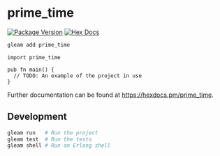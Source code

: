 # prime_time

[![Package Version](https://img.shields.io/hexpm/v/prime_time)](https://hex.pm/packages/prime_time)
[![Hex Docs](https://img.shields.io/badge/hex-docs-ffaff3)](https://hexdocs.pm/prime_time/)

```sh
gleam add prime_time
```
```gleam
import prime_time

pub fn main() {
  // TODO: An example of the project in use
}
```

Further documentation can be found at <https://hexdocs.pm/prime_time>.

## Development

```sh
gleam run   # Run the project
gleam test  # Run the tests
gleam shell # Run an Erlang shell
```
